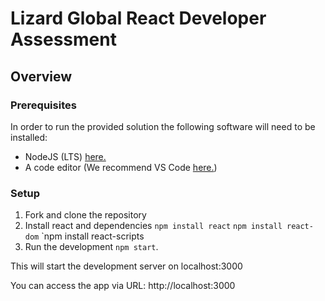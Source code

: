 # Lizard Global React Developer Assessment

## Overview



### Prerequisites

In order to run the provided solution the following software will need to be installed:

- NodeJS (LTS) [here.](https://nodejs.org/en/)
- A code editor (We recommend VS Code [here.](https://code.visualstudio.com/))

### Setup

1. Fork and clone the repository
2. Install react and dependencies
   `npm install react` 
   `npm install react-dom` 
   `npm install react-scripts
4. Run the development `npm start`.

This will start the development server on localhost:3000


You can access the app via URL: http://localhost:3000

